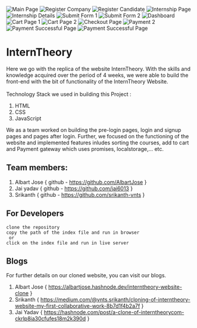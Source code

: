 ![Main Page](https://user-images.githubusercontent.com/81952779/128839370-39de1b33-4d86-4277-be43-225048139d2c.png)
![Register Company](https://user-images.githubusercontent.com/81952779/128839393-05fbb159-ec69-4395-a57b-aba49c2f3628.png)
![Register Candidate](https://user-images.githubusercontent.com/81952779/128839401-78696256-2746-415a-9ee9-bd557dfd7da5.png)
![Internship Page](https://user-images.githubusercontent.com/81952779/128839412-3a088f7f-f4dd-46b7-a72e-477bc262def1.png)
![Internship Details](https://user-images.githubusercontent.com/81952779/128839419-4f05a7b7-03a5-418c-9ec7-6966fc94ce2e.png)
![Submit Form 1](https://user-images.githubusercontent.com/81952779/128839430-cbc920bd-8951-46f1-9264-a21f5bfe9363.png)
![Submit Form 2](https://user-images.githubusercontent.com/81952779/128839436-b0811a1d-51c1-4bbf-acca-161ee5e0ea31.png)
![Dashboard](https://user-images.githubusercontent.com/81952779/128839451-f0fe4a66-4b24-411f-9085-9d46488cb82e.png)
![Cart Page 1](https://user-images.githubusercontent.com/81952779/128839471-520bb5bc-587f-4fca-9471-0594af609998.png)
![Cart Page 2](https://user-images.githubusercontent.com/81952779/128839479-e0002298-d8d5-4438-b70a-e46bc291e09f.png)
![Checkout Page](https://user-images.githubusercontent.com/81952779/128839483-f941c2b2-656b-40af-b7d6-b9d63f3cdb88.png)
![Payment 2](https://user-images.githubusercontent.com/81952779/128839490-2a9c4e85-b495-44db-b1ea-281e8dddc01f.png)
![Payment Successful Page](https://user-images.githubusercontent.com/81952779/128839495-aab2085c-70d8-4fbf-8167-af508cb3b367.png)
![Payment Successful Page](https://user-images.githubusercontent.com/81952779/128839513-7cb61251-62ad-4aa2-a470-04121209a234.png)
# InternTheory
Here we go with the replica of the website InternTheory. With the skills and knowledge acquired over the period of 4 weeks, we were able to build the front-end with the bit of functionality of the InternTheory Website.<br />
<br />
Technology Stack we used in building this Project :<br />
1. HTML<br />
2. CSS<br />
3. JavaScript<br />

We as a team worked on building the pre-login pages, login and signup pages and pages after login. Further, we focused on the functioning of the website and implemented features inludes sorting the courses, add to cart and Payment gateway  which uses promises, localstorage,... etc.<br />

## Team members: <br />
1. Albart Jose { github - https://github.com/AlbartJose }<br />
2. Jai yadav { github - https://github.com/jai6013 }<br />
3. Srikanth { github - https://github.com/srikanth-vnts }<br />

## For Developers
`clone the repository`<br />
`copy the path of the index file and run in browser`<br />
     ` or`<br />
`click on the index file and run in live server`<br />

## Blogs
For further details on our cloned website, you can visit our blogs.<br />
1. Albart Jose { https://albartjose.hashnode.dev/interntheory-website-clone }<br />
2. Srikanth { https://medium.com/@vnts.srikanth/cloning-of-interntheory-website-my-first-collaborative-work-8b7d1f4b2a7f }
3. Jai Yadav { https://hashnode.com/post/a-clone-of-interntheorycom-ckrlp8ia30cfufes18m2k390d }

